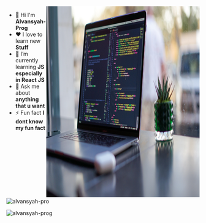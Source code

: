 <img src='leftbanner.jpg' height = '500' width='400' align="right">

  - 👋 Hi I'm **Alvansyah-Prog**   
  - ❤ I love to learn new **Stuff**
  - 🌱 I’m currently learning **JS especially in React JS**
  - 💬 Ask me about **anything that u want**
  - ⚡ Fun fact **I dont know my fun fact**

<p><img align="center" src="https://github-readme-streak-stats.herokuapp.com/?user=alvansyah-prog&theme=highcontrast" alt="alvansyah-pro" /></p>

<p align="left"> <img src="https://komarev.com/ghpvc/?username=alvansyah-prog&label=Profile%20views&color=0e75b6&style=flat" alt="alvansyah-prog" /> </p>
